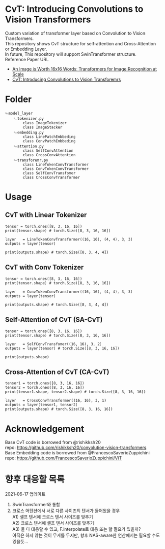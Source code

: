 # CvT: Introducing Convolutions to Vision Transformers
Custom variation of transformer layer based on Convolution to Vision Transformers.  
This repository shows CvT structure for self-attention and Cross-Attention or Embedding Layer.  
In future, This repository will support SwinTransformer structure.  
Reference Paper URL  
- [An Image is Worth 16x16 Words: Transformers for Image Recognition at Scale](https://arxiv.org/abs/2010.11929)  
- [CvT: Introducing Convolutions to Vision Transforemrs](https://arxiv.org/abs/2103.15808)  
# Folder 
```
ㄴmodel_layer
    ㄴtokenizer.py
        class ImageTokenizer
        class ImageStacker
    ㄴembedding.py
        class LinePatchEmbbeding
        class ConvPatchEmbbeding
    ㄴattention.py
        class SelfConvAttention
        class CrossConvAttention
    ㄴtransforemr.py
        class LineTokenConvTransformer  
        class ConvTokenConvTransformer  
        class SelfConvTransfomer  
        class CrossConvTransformer  
``` 
# Usage
## CvT with Linear Tokenizer  
```
tensor = torch.ones([8, 3, 16, 16])
print(tensor.shape) # torch.Size([8, 3, 16, 16])

layer   = LineTokenConvTransformer((16, 16), (4, 4), 3, 3)
outputs = layer(tensor)

print(outputs.shape) # torch.Size([8, 3, 4, 4])
```
## CvT with Conv Tokenizer  
```
tensor = torch.ones([8, 3, 16, 16])
print(tensor.shape) # torch.Size([8, 3, 16, 16])

layer   = ConvTokenConvTransformer((16, 16), (4, 4), 3, 3)
outputs = layer(tensor)

print(outputs.shape) # torch.Size([8, 3, 4, 4])
```
## Self-Attention of CvT (SA-CvT)  
```
tensor = torch.ones([8, 3, 16, 16])
print(tensor.shape) # torch.Size([8, 3, 16, 16])

layer   = SelfConvTransfomer((16, 16), 3, 2)
outputs = layer(tensor) # torch.Size([8, 3, 16, 16])

print(outputs.shape)
```
## Cross-Attention of CvT (CA-CvT)  
```
tensor1 = torch.ones([8, 3, 16, 16])
tensor2 = torch.ones([8, 3, 16, 16])
print(tensor1.shape, tensor2.shape) # torch.Size([8, 3, 16, 16])

layer   = CrossConvTransformer((16, 16), 3, 1)
outputs = layer(tensor1, tensor2)
print(outputs.shape) # torch.Size([8, 3, 16, 16])
```
# Acknowledgement  
Base CvT code is borrowed from @rishikksh20  
repo: https://github.com/rishikksh20/convolution-vision-transformers  
Base Embedding code is borrowed from @FrancescoSaverioZuppichini  
repo: https://github.com/FrancescoSaverioZuppichini/ViT  
# 향후 대응할 목록  
2021-06-17 업데이트  
1. SwinTransformer와 통합  
2. 크로스 어텐션에서 서로 다른 사이즈의 텐서가 들어왔을 경우  
    A1) 셀프 텐서에 크로스 텐서 사이즈를 맞추기  
    A2) 크로스 텐서에 셀프 텐서 사이즈를 맞추기  
    A3) 둘 다 대응할 수 있고, F.interpolate로 대응 또는 할 필요가 있을까?  
        아직은 하지 않는 것이 무게를 두지만, 향후 NAS-aware한 연산에서는 필요할 수도 있을듯...  